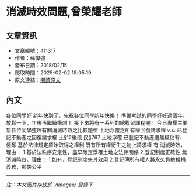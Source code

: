 # 消滅時效問題,曾榮耀老師

## 文章資訊
- 文章編號：411317
- 作者：蘇偉強
- 發布日期：2018/02/15
- 爬取時間：2025-02-02 18:05:19
- 原文連結：[閱讀原文](https://real-estate.get.com.tw/Columns/detail.aspx?no=411317)

## 內文
各位同學好
新年快到了，先祝各位同學新年快樂！
準備考試的同學好好過個年，放鬆一下，年後再繼續衝刺！
接下來將有一系列的總複習課程喔！
今日專欄主要幫各位同學整理有關消滅時效之比較題型
土地浮覆之所有權回復請求權 v.s. 已登記不動產之回復請求權
土§12後段
民§767
土地浮覆
已登記不動產遭無權佔有、侵奪
基於法律規定原始取得之權利
既有所有權衍生之物上請求權
有
消滅時效，理由：
1.基於法秩序安定性，盡早確定浮覆土地之法律關係
2.登記制度正確性
無
消滅時效，理由：
1.如有，登記制度失其效用
2.登記簿所有權人將永久負擔稅捐義務，顯失公平

---
*注：本文圖片存放於 ./images/ 目錄下*
